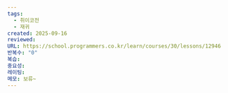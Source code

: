 ```yaml
---
tags:
  - 취이코전
  - 재귀
created: 2025-09-16
reviewed:
URL: https://school.programmers.co.kr/learn/courses/30/lessons/12946
반복수: "0"
복습:
중요성:
레이팅:
메모: 보류~
---
```

